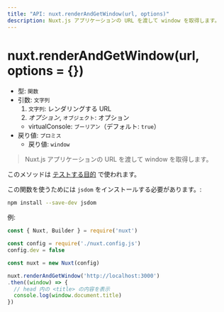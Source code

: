```yaml
---
title: "API: nuxt.renderAndGetWindow(url, options)"
description: Nuxt.js アプリケーションの URL を渡して window を取得します。
---
```


# nuxt.renderAndGetWindow(url, options = {})

- 型: `関数`
- 引数: `文字列`
  1. `文字列`: レンダリングする URL
  2. *オプション*, `オブジェクト`: オプション
    - virtualConsole: `ブーリアン`（デフォルト: `true`）
- 戻り値: `プロミス`
  - 戻り値: `window`

> Nuxt.js アプリケーションの URL を渡して window を取得します。

<div class="Alert Alert--orange">

このメソッドは [テストする目的](guide/development-tools#end-to-end-testing) で使われます。

</div>

この関数を使うためには `jsdom` をインストールする必要があります。:

```bash
npm install --save-dev jsdom
```

例:

```js
const { Nuxt, Builder } = require('nuxt')

const config = require('./nuxt.config.js')
config.dev = false

const nuxt = new Nuxt(config)

nuxt.renderAndGetWindow('http://localhost:3000')
.then((window) => {
  // head 内の <title> の内容を表示
  console.log(window.document.title)
})
```
